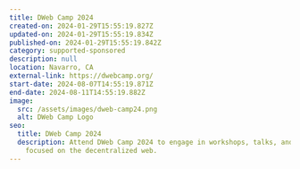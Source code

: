 ```yaml
---
title: DWeb Camp 2024
created-on: 2024-01-29T15:55:19.827Z
updated-on: 2024-01-29T15:55:19.834Z
published-on: 2024-01-29T15:55:19.842Z
category: supported-sponsored
description: null
location: Navarro, CA
external-link: https://dwebcamp.org/
start-date: 2024-08-07T14:55:19.871Z
end-date: 2024-08-11T14:55:19.882Z
image:
  src: /assets/images/dweb-camp24.png
  alt: DWeb Camp Logo
seo:
  title: DWeb Camp 2024
  description: Attend DWeb Camp 2024 to engage in workshops, talks, and activities
    focused on the decentralized web.
---
```

